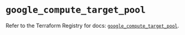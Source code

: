 # `google_compute_target_pool`

Refer to the Terraform Registry for docs: [`google_compute_target_pool`](https://registry.terraform.io/providers/hashicorp/google/6.2.0/docs/resources/compute_target_pool).
